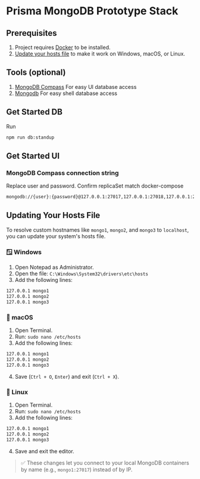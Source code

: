 # Prisma MongoDB Prototype Stack

## Prerequisites

1) Project requires [Docker](https://docs.docker.com/engine/install/) to be installed.
2) [Update your hosts file](#updating-your-hosts-file) to make it work on Windows, macOS, or Linux.

## Tools (optional)
1) [MongoDB Compass](https://www.mongodb.com/docs/compass/install/) For easy UI database access
2) [Mongodb](https://www.mongodb.com/docs/mongodb-shell/install/) For easy shell database access

## Get Started DB

Run
```sh
npm run db:standup
```

## Get Started UI

### MongoDB Compass connection string
Replace user and password. Confirm replicaSet match docker-compose

```sh
mongodb://{user}:{password}@127.0.0.1:27017,127.0.0.1:27018,127.0.0.1:27019/?replicaSet=rs0&authSource=admin
```

## Updating Your Hosts File

To resolve custom hostnames like `mongo1`, `mongo2`, and `mongo3` to `localhost`, you can update your system's hosts file.


### 🪟 Windows

1. Open Notepad as Administrator.
2. Open the file: `C:\Windows\System32\drivers\etc\hosts`
3. Add the following lines:
```sh
127.0.0.1 mongo1
127.0.0.1 mongo2
127.0.0.1 mongo3
```

### 🍎 macOS

1. Open Terminal.
2. Run: `sudo nano /etc/hosts`
3. Add the following lines:
```sh
127.0.0.1 mongo1
127.0.0.1 mongo2
127.0.0.1 mongo3
```
4. Save (`Ctrl + O`, `Enter`) and exit (`Ctrl + X`).

### 🐧 Linux

1. Open Terminal.
2. Run: `sudo nano /etc/hosts`
3. Add the following lines:
```sh
127.0.0.1 mongo1
127.0.0.1 mongo2
127.0.0.1 mongo3
```
4. Save and exit the editor.

> ✅ These changes let you connect to your local MongoDB containers by name (e.g., `mongo1:27017`) instead of by IP.